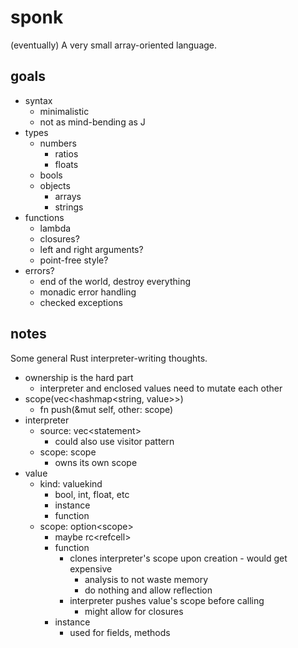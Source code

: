 
# sponk

(eventually) A very small array-oriented language.

## goals

* syntax
  * minimalistic
  * not as mind-bending as J
* types
  * numbers
    * ratios
    * floats
  * bools
  * objects
    * arrays
    * strings
* functions
  * lambda
  * closures?
  * left and right arguments?
  * point-free style?
* errors?
  * end of the world, destroy everything
  * monadic error handling
  * checked exceptions

## notes

Some general Rust interpreter-writing thoughts.

* ownership is the hard part
  * interpreter and enclosed values need to mutate each other
* scope(vec\<hashmap\<string, value\>\>)
  * fn push(&mut self, other: scope)
* interpreter
  * source: vec\<statement\>
    * could also use visitor pattern
  * scope: scope
    * owns its own scope
* value
  * kind: valuekind
    * bool, int, float, etc
    * instance
    * function
  * scope: option\<scope\>
    * maybe rc\<refcell\>
    * function
      * clones interpreter's scope upon creation - would get expensive
        * analysis to not waste memory
        * do nothing and allow reflection
      * interpreter pushes value's scope before calling
        * might allow for closures
    * instance
      * used for fields, methods

